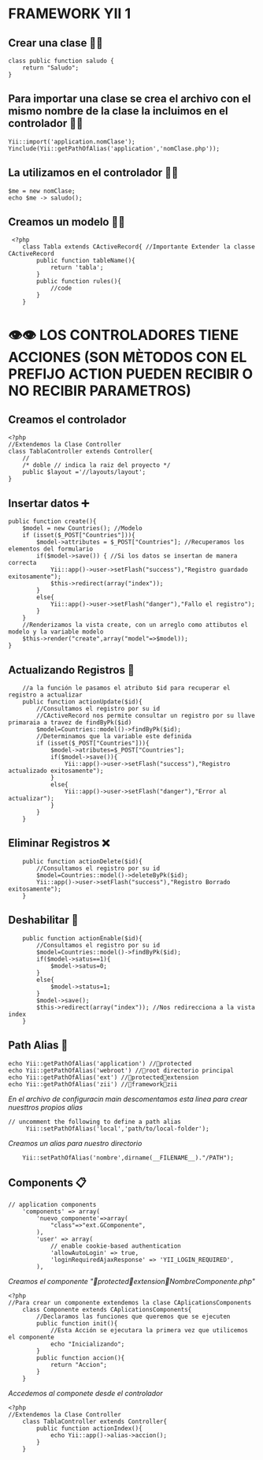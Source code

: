 # FRAMEWORK YII 1
## Crear una clase 👨‍💻
```
class public function saludo {
	return "Saludo";
}
```
## Para importar una clase se crea el archivo con el mismo nombre de la clase la incluimos en el controlador 👨‍💻
```
Yii::import('application.nomClase');
Yinclude(Yii::getPathOfAlias('application','nomClase.php'));
```
## La utilizamos en el controlador 👨‍💻
```
$me = new nomClase;
echo $me -> saludo();
```
## Creamos un modelo 👨‍💻
```
 <?php 
 	class Tabla extends CActiveRecord{ //Importante Extender la classe CActiveRecord 
 		public function tableName(){
 			return 'tabla';
 		}
 		public function rules(){
 			//code
 		}
 	}
 ```
# 👁️👁️ LOS CONTROLADORES TIENE ACCIONES (SON MÈTODOS CON EL PREFIJO ACTION PUEDEN RECIBIR O NO RECIBIR PARAMETROS)
## Creamos el controlador
```
<?php
//Extendemos la Clase Controller
class TablaController extends Controller{
	//
	/* doble // indica la raiz del proyecto */ 
	public $layout ='//layouts/layout';
}
```
## Insertar datos ➕
```
public function create(){
	$model = new Countries(); //Modelo
	if (isset($_POST["Countries"])){
		$model->attributes = $_POST["Countries"]; //Recuperamos los elementos del formulario
		if($model->save()) { //Si los datos se insertan de manera correcta
			Yii::app()->user->setFlash("success"),"Registro guardado exitosamente");
			$this->redirect(array("index"));
		}
		else{
			Yii::app()->user->setFlash("danger"),"Fallo el registro");
		}
	}
	//Renderizamos la vista create, con un arreglo como attibutos el modelo y la variable modelo
	$this->render("create",array("model"=>$model));
}
```
## Actualizando Registros 🔄
```
	//a la función le pasamos el atributo $id para recuperar el registro a actualizar
	public function actionUpdate($id){
		//Consultamos el registro por su id 
		//CActiveRecord nos permite consultar un registro por su llave primaraia a travez de findByPk($id)
		$model=Countries::model()->findByPk($id);
		//Determinamos que la variable este definida
		if (isset($_POST["Countries"])){
			$model->atributes=$_POST["Countries"];
			if($model->save()){
				Yii::app()->user->setFlash("success"),"Registro actualizado exitosamente");
			}
			else{
				Yii::app()->user->setFlash("danger"),"Error al actualizar");
			}
		}
	}
```
## Eliminar Registros  ❌
```
	public function actionDelete($id){
		//Consultamos el registro por su id 
		$model=Countries::model()->deleteByPk($id);
		Yii::app()->user->setFlash("success"),"Registro Borrado exitosamente");
	}
```
## Deshabilitar 🚫
```
	public function actionEnable($id){
		//Consultamos el registro por su id 
		$model=Countries::model()->findByPk($id);
		if($model->satus==1){
			$model->satus=0;
		}
		else{
			$model->status=1;
		}
		$model->save();
		$this->redirect(array("index")); //Nos redirecciona a la vista index
	}
```
## Path Alias 📂
```
echo Yii::getPathOfAlias('application') //📂protected
echo Yii::getPathOfAlias('webroot') //📂root directorio principal
echo Yii::getPathOfAlias('ext') //📂protected📂extension
echo Yii::getPathOfAlias('zii') //📂framework📂zii
```
_En el archivo de configuracin main descomentamos esta linea para crear nuesttros propios alias_
```
// uncomment the following to define a path alias
	 Yii::setPathOfAlias('local','path/to/local-folder');
```
_Creamos un alias para nuestro directorio_
```
	Yii::setPathOfAlias('nombre',dirname(__FILENAME__)."/PATH");
```
## Components 📋
```
// application components
    'components' => array(
    	'nuevo_componente'=>array(
    		"class"=>"ext.GComponente",
    	),
        'user' => array(
            // enable cookie-based authentication
            'allowAutoLogin' => true,
            'loginRequiredAjaxResponse' => 'YII_LOGIN_REQUIRED',
        ),
```
_Creamos el componente  "📂protected📂extension📂NombreComponente.php"_
```
<?php
//Para crear un componente extendemos la clase CAplicationsComponents
	class Componente extends CAplicationsComponents{
		//Declaramos las funciones que queremos que se ejecuten
		public function init(){
			//Esta Acción se ejecutara la primera vez que utilicemos el componente
			echo "Inicializando";
		}
		public function accion(){
			return "Accion";
		}
	}
```
_Accedemos al componete desde el controlador_
```
<?php
//Extendemos la Clase Controller
	class TablaController extends Controller{
		public function actionIndex(){
			echo Yii::app()->alias->accion();
		}
	}
```

